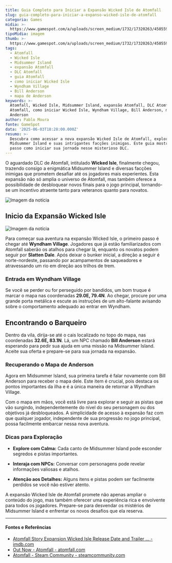 ```yaml
---
title: Guia Completo para Iniciar a Expansão Wicked Isle de Atomfall
slug: guia-completo-para-iniciar-a-expanso-wicked-isle-de-atomfall
categoria: Games
midia: >-
  https://www.gamespot.com/a/uploads/screen_medium/1732/17320263/4505592-wickedisleimage3.jpg
tipoMidia: imagem
thumb: >-
  https://www.gamespot.com/a/uploads/screen_medium/1732/17320263/4505592-wickedisleimage3.jpg
tags:
  - Atomfall
  - Wicked Isle
  - Midsummer Island
  - expansão Atomfall
  - DLC Atomfall
  - guia Atomfall
  - como iniciar Wicked Isle
  - Wyndham Village
  - Bill Anderson
  - mapa de Anderson
keywords: >-
  Atomfall, Wicked Isle, Midsummer Island, expansão Atomfall, DLC Atomfall, guia
  Atomfall, como iniciar Wicked Isle, Wyndham Village, Bill Anderson, mapa de
  Anderson
author: Pablo Moura
fonte: GameSpot
data: '2025-06-03T18:28:00.000Z'
resumo: >-
  Descubra como acessar a nova expansão Wicked Isle de Atomfall, explorando
  Midsummer Island e suas intrigantes facções inimigas. Este guia mostra passo a
  passo como iniciar sua jornada nesse misterioso DLC.
---
```

O aguardado DLC de Atomfall, intitulado **Wicked Isle**, finalmente chegou, trazendo consigo a enigmática Midsummer Island e diversas facções inimigas que prometem desafiar até os jogadores mais experientes. Esta expansão não só amplia o universo de Atomfall, mas também oferece a possibilidade de desbloquear novos finais para o jogo principal, tornando-se um incentivo atraente tanto para veteranos quanto para novatos.

![Imagem da notícia](https://www.gamespot.com/a/uploads/original/1732/17320263/4505595-wickedisleimage5.jpg)

## Inicio da Expansão Wicked Isle

![Imagem da notícia](https://www.gamespot.com/a/uploads/original/1732/17320263/4505594-wickedisleimage4.jpg)

Para começar sua aventura na expansão Wicked Isle, o primeiro passo é chegar até **Wyndham Village**. Jogadores que já estão familiarizados com Atomfall saberão os atalhos para chegar lá, enquanto os novatos podem seguir por **Slatten Dale**. Após deixar o bunker inicial, a direção a seguir é norte-nordeste, passando por acampamentos de saqueadores e atravessando um rio em direção aos trilhos de trem.

### Entrada em Wyndham Village

Se você se perder ou for perseguido por bandidos, um bom truque é marcar o mapa nas coordenadas **29.0E, 79.4N**. Ao chegar, procure por uma grande porta metálica e escute as instruções de um alto-falante avisando sobre o comportamento adequado ao entrar em Wyndham.

## Encontrando o Barqueiro

Dentro da vila, dirija-se até o cais localizado no topo do mapa, nas coordenadas **32.6E, 83.1N**. Lá, um NPC chamado **Bill Anderson** estará esperando para pedir sua ajuda em uma missão na Midsummer Island. Aceite sua oferta e prepare-se para sua jornada na expansão.

### Recuperando o Mapa de Anderson

Agora em Midsummer Island, sua primeira tarefa é falar novamente com Bill Anderson para receber o mapa dele. Este item é crucial, pois destaca os pontos importantes da ilha e é a única maneira de retornar a Wyndham Village.

Com o mapa em mãos, você está livre para explorar e seguir as pistas que vão surgindo, independentemente do nível do seu personagem ou dos objetivos já desbloqueados. A simplicidade de acesso à expansão faz com que qualquer jogador, independente de sua progressão no jogo principal, possa facilmente embarcar nessa nova aventura.

### Dicas para Exploração

- **Explore com Calma:** Cada canto de Midsummer Island pode esconder segredos e pistas importantes.

- **Interaja com NPCs:** Conversar com personagens pode revelar informações valiosas e atalhos.

- **Atenção aos Detalhes:** Alguns itens e pistas podem ser facilmente perdidos se você não estiver atento.

A expansão Wicked Isle de Atomfall promete não apenas ampliar o conteúdo do jogo, mas também oferecer uma experiência rica e envolvente para todos os jogadores. Prepare-se para desvendar os mistérios de Midsummer Island e enfrentar os novos desafios que ela reserva.

---

#### Fontes e Referências

- [Atomfall Story Expansion Wicked Isle Release Date and Trailer ... - imdb.com](https://www.imdb.com/news/ni65307686/?ref_=ttnw_art_perm)
- [Out Now - Atomfall - atomfall.com](https://atomfall.com/buy-now)
- [Atomfall - Steam Community - steamcommunity.com](https://steamcommunity.com/app/801800)
